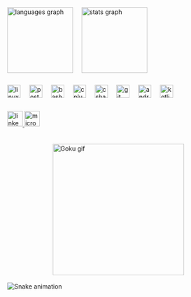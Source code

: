 <h2 align="left"></h2>

<div style="display: flex; gap: 20px; align-items: center;">
  <img src="https://github-readme-stats.vercel.app/api/top-langs?username=osamasu&locale=en&hide_title=false&layout=compact&card_width=320&langs_count=5&theme=dracula&hide_border=false" height="150" alt="languages graph" />
  
  <img src="https://github-readme-stats.vercel.app/api?username=osamasu&hide_title=false&hide_rank=false&show_icons=true&include_all_commits=true&count_private=true&disable_animations=false&theme=dracula&locale=en&hide_border=false" height="150" alt="stats graph" />
</div>

<br/>

<div align="left" style="margin-top: 10px;">
  <img src="https://img.shields.io/badge/Linux-FCC624?logo=linux&logoColor=black&style=for-the-badge" height="30" alt="linux logo" />
  <img width="12" />
  <img src="https://skillicons.dev/icons?i=postman" height="30" alt="postman logo" />
  <img width="12" />
  <img src="https://cdn.simpleicons.org/gnubash/4EAA25" height="30" alt="bash logo" />
  <img width="12" />
  <img src="https://cdn.jsdelivr.net/gh/devicons/devicon/icons/cplusplus/cplusplus-original.svg" height="30" alt="cplusplus logo" />
  <img width="12" />
  <img src="https://cdn.jsdelivr.net/gh/devicons/devicon/icons/csharp/csharp-original.svg" height="30" alt="csharp logo" />
  <img width="12" />
  <img src="https://skillicons.dev/icons?i=git" height="30" alt="git logo" />
  <img width="12" />
  <img src="https://cdn.simpleicons.org/android/3DDC84" height="30" alt="android logo" />
  <img width="12" />
  <img src="https://cdn.jsdelivr.net/gh/devicons/devicon/icons/kotlin/kotlin-original.svg" height="30" alt="kotlin logo" />
</div>

<br/>

<div align="left" style="margin-top: 10px;">
  <a href="https://www.linkedin.com/in/osama-thabit-mohammed/" target="_blank">
    <img src="https://img.shields.io/static/v1?message=LinkedIn&logo=linkedin&label=OSAMA%20THABIT&color=0077B5&logoColor=white&labelColor=&style=for-the-badge" height="35" alt="linkedin logo" />
  </a>
  <a href="mailto:osamataher306@outlook.com" target="_blank">
    <img src="https://img.shields.io/static/v1?message=Outlook&logo=microsoft-outlook&label=osamataher306&color=0078D4&logoColor=white&labelColor=&style=for-the-badge" height="35" alt="microsoft-outlook logo" />
  </a>
</div>

<br/>

<div style="display: flex; align-items: center; justify-content: center; margin-top: 20px;">
  <img align="right" height="300" src="https://i.pinimg.com/originals/be/c8/ba/bec8ba1045acbe3959cc7c7e38735bdc.gif" alt="Goku gif" />
</div>

<br clear="both">

<img src="https://raw.githubusercontent.com/osamasu/osamasu/output/snake.svg" alt="Snake animation" />
